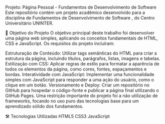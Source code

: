 Projeto: Página Pessoal - Fundamentos de Desenvolvimento de Software
Este repositório contém um projeto acadêmico desenvolvido para a disciplina de Fundamentos de Desenvolvimento de Software , do Centro Universitário UNINTER.

🎯 Objetivo do Projeto
O objetivo principal deste trabalho foi desenvolver uma página web simples, aplicando os conceitos fundamentais de HTML, CSS e JavaScript. Os requisitos do projeto incluíram:

Estruturação de Conteúdo: Utilizar tags semânticas do HTML para criar a estrutura da página, incluindo títulos, parágrafos, listas, imagens e tabelas.
Estilização com CSS: Aplicar regras de estilo para formatar a aparência de todos os elementos da página, como cores, fontes, espaçamentos e bordas.
Interatividade com JavaScript: Implementar uma funcionalidade simples com JavaScript para responder a uma ação do usuário, como o clique em um botão.
Versionamento e Deploy: Criar um repositório no GitHub para hospedar o código-fonte e publicar a página final utilizando o GitHub Pages.
Uma restrição importante do projeto foi a não utilização de frameworks, focando no uso puro das tecnologias base para um aprendizado sólido dos fundamentos.

🛠️ Tecnologias Utilizadas
HTML5
CSS3
JavaScript
